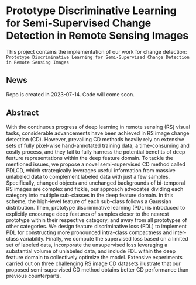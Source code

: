 # Prototype Discriminative Learning for Semi-Supervised Change Detection in Remote Sensing Images

This project contains the implementation of our work for change detection:
`Prototype Discriminative Learning for Semi-Supervised Change Detection in Remote Sensing Images`

## News
Repo is created in 2023-07-14. Code will come soon.

## Abstract
With the continuous progress of deep learning in remote sensing (RS) visual tasks, considerable advancements have been achieved in RS image change detection (CD). However, prevailing CD methods heavily rely on extensive sets of fully pixel-wise hand-annotated training data, a time-consuming and costly process, and they fail to fully harness the potential benefits of deep feature representations within the deep feature domain. To tackle the mentioned issues, we propose a novel semi-supervised CD method called PDLCD, which strategically leverages useful information from massive unlabeled data to complement labeled data with just a few samples. Specifically, changed objects and unchanged backgrounds of bi-temporal RS images are complex and fickle, our approach advocates dividing each category into multiple sub-classes in the deep feature domain. In this scheme, the high-level feature of each sub-class follows a Gaussian distribution. Then, prototype discriminative learning (PDL) is introduced to explicitly encourage deep features of samples closer to the nearest prototype within their respective category, and away from all prototypes of other categories. We design feature discriminative loss (FDL) to implement PDL for constructing more pronounced intra-class compactness and inter-class variability. Finally, we compute the supervised loss based on a limited set of labeled data, incorporate the unsupervised loss leveraging a substantial volume of unlabeled data, and include FDL within the deep feature domain to collectively optimize the model. Extensive experiments carried out on three challenging RS image CD datasets illustrate that our proposed semi-supervised CD method obtains better CD performance than previous counterparts.
